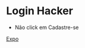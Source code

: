 # Login Hacker

 - Não click em Cadastre-se

 [Expo](https://snack.expo.dev/@lucianoquintela/login-hacker)
